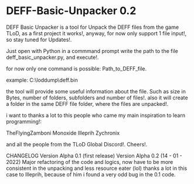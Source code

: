 # DEFF-Basic-Unpacker 0.2
DEFF Basic Unpacker is a tool for Unpack the DEFF files from the game TLoD,
as a first project it works!, anyway, for now only support 1 file input!, so stay tuned for Updates!.

Just open with Python in a commmand prompt 
write the path to the file deff_basic_unpacker.py, and execute!.

for now only one command is possible:
Path_to_DEFF_file.

example: C:\loddump\deff.bin

the tool will provide some useful information about the file. Such as size in Bytes, number of folders, subfolders and number of files!.
also it will create a folder in the same DEFF file folder, where the files are unpacked!.


i want to thanks a lot to this people who came my main inspiration to learn programming!:

TheFlyingZamboni
Monoxide
Illeprih
Zychronix

and all the people from the TLoD Global Discord!. Cheers!.


CHANGELOG
Version Alpha 0.1 (first release)
Version Alpha 0.2 (14 - 01 - 2022)
      Major refactoring of the code and logics, now have to be more consistent in the unpacking and less resource eater (lol)
      thanks a lot in this case to Illeprih, because of him i found a very odd bug in the 0.1 code.
